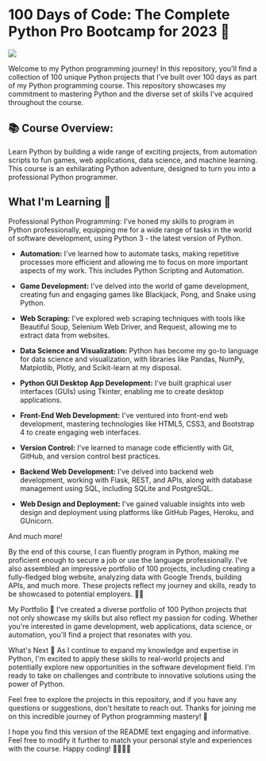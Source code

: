 # 100 Days of Code: The Complete Python Pro Bootcamp for 2023 🐍

![](https://github.com/shayanrsh/100DaysOfCode/blob/main/giphy.gif)

Welcome to my Python programming journey! In this repository, you'll find a collection of 100 unique Python projects that I've built over 100 days as part of my Python programming course. This repository showcases my commitment to mastering Python and the diverse set of skills I've acquired throughout the course.

## 📚 Course Overview:
Learn Python by building a wide range of exciting projects, from automation scripts to fun games, web applications, data science, and machine learning. This course is an exhilarating Python adventure, designed to turn you into a professional Python programmer.

## What I'm Learning 🧠
Professional Python Programming: I've honed my skills to program in Python professionally, equipping me for a wide range of tasks in the world of software development, using Python 3 - the latest version of Python.

- **Automation:** I've learned how to automate tasks, making repetitive processes more efficient and allowing me to focus on more important aspects of my work. This includes Python Scripting and Automation.

- **Game Development:** I've delved into the world of game development, creating fun and engaging games like Blackjack, Pong, and Snake using Python.

- **Web Scraping:** I've explored web scraping techniques with tools like Beautiful Soup, Selenium Web Driver, and Request, allowing me to extract data from websites.

- **Data Science and Visualization:** Python has become my go-to language for data science and visualization, with libraries like Pandas, NumPy, Matplotlib, Plotly, and Scikit-learn at my disposal.

- **Python GUI Desktop App Development:** I've built graphical user interfaces (GUIs) using Tkinter, enabling me to create desktop applications.

- **Front-End Web Development:** I've ventured into front-end web development, mastering technologies like HTML5, CSS3, and Bootstrap 4 to create engaging web interfaces.

- **Version Control:** I've learned to manage code efficiently with Git, GitHub, and version control best practices.

- **Backend Web Development:** I've delved into backend web development, working with Flask, REST, and APIs, along with database management using SQL, including SQLite and PostgreSQL.

- **Web Design and Deployment:** I've gained valuable insights into web design and deployment using platforms like GitHub Pages, Heroku, and GUnicorn.

And much more!

By the end of this course, I can fluently program in Python, making me proficient enough to secure a job or use the language professionally. I've also assembled an impressive portfolio of 100 projects, including creating a fully-fledged blog website, analyzing data with Google Trends, building APIs, and much more. These projects reflect my journey and skills, ready to be showcased to potential employers. 📂💼


My Portfolio 🌟
I've created a diverse portfolio of 100 Python projects that not only showcase my skills but also reflect my passion for coding. Whether you're interested in game development, web applications, data science, or automation, you'll find a project that resonates with you.

What's Next 🚀
As I continue to expand my knowledge and expertise in Python, I'm excited to apply these skills to real-world projects and potentially explore new opportunities in the software development field. I'm ready to take on challenges and contribute to innovative solutions using the power of Python.

Feel free to explore the projects in this repository, and if you have any questions or suggestions, don't hesitate to reach out. Thanks for joining me on this incredible journey of Python programming mastery! 🙌

I hope you find this version of the README text engaging and informative. Feel free to modify it further to match your personal style and experiences with the course. Happy coding! 🐍👨‍💻🚀
